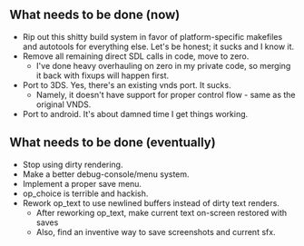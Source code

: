 What needs to be done (now)
-----

 - Rip out this shitty build system in favor of platform-specific makefiles and autotools for everything else. Let's be honest; it sucks and I know it.
 - Remove all remaining direct SDL calls in code, move to zero.
   - I've done heavy overhauling on zero in my private code, so merging it back with fixups will happen first.
 - Port to 3DS. Yes, there's an existing vnds port. It sucks.
   - Namely, it doesn't have support for proper control flow - same as the original VNDS.
 - Port to android. It's about damned time I get things working.

What needs to be done (eventually)
-----

 - Stop using dirty rendering.
 - Make a better debug-console/menu system.
 - Implement a proper save menu.
 - op_choice is terrible and hackish.
 - Rework op_text to use newlined buffers instead of dirty text renders.
   - After reworking op_text, make current text on-screen restored with saves
   - Also, find an inventive way to save screenshots and current sfx.
